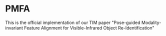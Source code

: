 # PMFA
This is the official implementation of our TIM paper "Pose-guided Modality-invariant Feature Alignment for Visible-Infrared Object Re-Identification"
